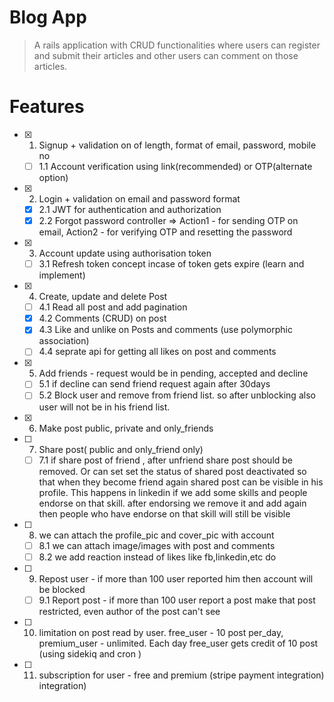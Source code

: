 # Blog App
> A rails application with CRUD functionalities where users can register and submit their articles and other users can comment on those articles.

# Features

- [x] 1. Signup +  validation on of length, format of email, password, mobile no 
    - [ ] 1.1 Account verification using link(recommended) or OTP(alternate option)

- [x] 2. Login + validation on email and password format
    - [X] 2.1 JWT for authentication and authorization
    - [x] 2.2 Forgot password controller => Action1 - for sending OTP on email, Action2 - for verifying OTP and resetting the password

- [x] 3. Account update using authorisation token 
    - [ ] 3.1 Refresh token concept incase of token gets expire (learn and implement)

- [x] 4. Create, update and delete Post  
    - [ ] 4.1 Read all post and add pagination  
    - [x] 4.2  Comments (CRUD) on post
    - [x] 4.3 Like and unlike  on Posts and comments (use polymorphic association)
    - [ ] 4.4 seprate api for getting all likes on post and comments 

- [x] 5. Add friends - request would be in pending, accepted and decline
    - [ ] 5.1  if decline can send friend request again after 30days
    - [ ] 5.2 Block user and remove from friend list. so after unblocking also user will not be in his friend list.
  
- [x] 6. Make post public, private and only_friends

- [ ] 7. Share post( public and  only_friend only)
  - [ ] 7.1 if share post of friend , after unfriend share post should be removed. Or can set set the status of shared post deactivated so that when they become friend again shared post can be visible in his profile. This happens in linkedin if we add some skills and people endorse on that skill. after endorsing we remove it and add again then people who have endorse on that skill will still be visible

- [ ] 8. we can attach the profile_pic and cover_pic with account
  - [ ] 8.1 we can attach image/images with post and comments
  - [ ] 8.2 we add reaction instead of likes like fb,linkedin,etc do 

- [ ] 9. Repost user - if more than 100 user reported him then account will be blocked
    - [ ] 9.1 Report post - if more than 100 user report a post make that post restricted, even author of the post can't see 

- [ ] 10. limitation on post read by user. free_user - 10 post per_day, premium_user - unlimited. Each day free_user gets credit of 10 post (using sidekiq and cron )

- [ ] 11. subscription for user - free and premium (stripe payment integration) integration)
